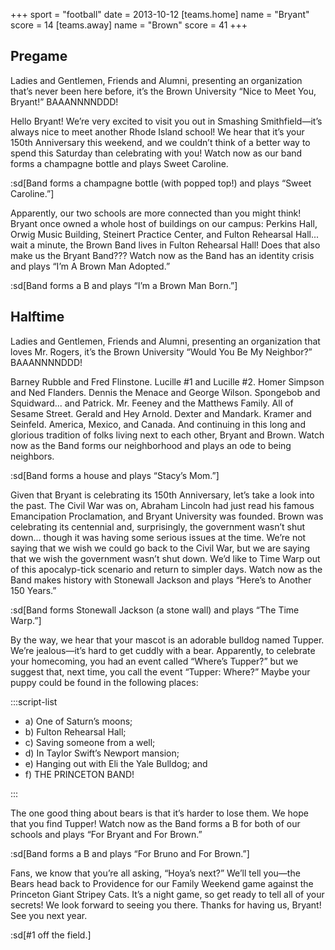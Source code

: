 +++
sport = "football"
date = 2013-10-12
[teams.home]
name = "Bryant"
score = 14
[teams.away]
name = "Brown"
score = 41
+++

## Pregame

Ladies and Gentlemen, Friends and Alumni, presenting an organization that’s never been here before, it’s the Brown University “Nice to Meet You, Bryant!” BAAANNNNDDD!

Hello Bryant! We’re very excited to visit you out in Smashing Smithfield—it’s always nice to meet another Rhode Island school! We hear that it’s your 150th Anniversary this weekend, and we couldn’t think of a better way to spend this Saturday than celebrating with you! Watch now as our band forms a champagne bottle and plays Sweet Caroline.

:sd[Band forms a champagne bottle (with popped top!) and plays “Sweet Caroline.”]

Apparently, our two schools are more connected than you might think! Bryant once owned a whole host of buildings on our campus: Perkins Hall, Orwig Music Building, Steinert Practice Center, and Fulton Rehearsal Hall... wait a minute, the Brown Band lives in Fulton Rehearsal Hall! Does that also make us the Bryant Band??? Watch now as the Band has an identity crisis and plays “I’m A Brown Man Adopted.”

:sd[Band forms a B and plays “I’m a Brown Man Born.”]

## Halftime

Ladies and Gentlemen, Friends and Alumni, presenting an organization that loves Mr. Rogers, it’s the Brown University “Would You Be My Neighbor?” BAAANNNNDDD!

Barney Rubble and Fred Flinstone. Lucille #1 and Lucille #2. Homer Simpson and Ned Flanders. Dennis the Menace and George Wilson. Spongebob and Squidward... and Patrick. Mr. Feeney and the Matthews Family. All of Sesame Street. Gerald and Hey Arnold. Dexter and Mandark. Kramer and Seinfeld. America, Mexico, and Canada. And continuing in this long and glorious tradition of folks living next to each other, Bryant and Brown. Watch now as the Band forms our neighborhood and plays an ode to being neighbors.

:sd[Band forms a house and plays “Stacy’s Mom.”]

Given that Bryant is celebrating its 150th Anniversary, let’s take a look into the past. The Civil War was on, Abraham Lincoln had just read his famous Emancipation Proclamation, and Bryant University was founded. Brown was celebrating its centennial and, surprisingly, the government wasn’t shut down... though it was having some serious issues at the time. We’re not saying that we wish we could go back to the Civil War, but we are saying that we wish the government wasn’t shut down. We’d like to Time Warp out of this apocalyp-tick scenario and return to simpler days. Watch now as the Band makes history with Stonewall Jackson and plays “Here’s to Another 150 Years.”

:sd[Band forms Stonewall Jackson (a stone wall) and plays “The Time Warp.”]

By the way, we hear that your mascot is an adorable bulldog named Tupper. We’re jealous—it’s hard to get cuddly with a bear. Apparently, to celebrate your homecoming, you had an event called “Where’s Tupper?” but we suggest that, next time, you call the event “Tupper: Where?” Maybe your puppy could be found in the following places:

:::script-list

- a) One of Saturn’s moons;
- b) Fulton Rehearsal Hall;
- c) Saving someone from a well;
- d) In Taylor Swift’s Newport mansion;
- e) Hanging out with Eli the Yale Bulldog; and
- f) THE PRINCETON BAND!

:::

The one good thing about bears is that it’s harder to lose them. We hope that you find Tupper! Watch now as the Band forms a B for both of our schools and plays “For Bryant and For Brown.”

:sd[Band forms a B and plays “For Bruno and For Brown.”]

Fans, we know that you’re all asking, “Hoya’s next?” We’ll tell you—the Bears head back to Providence for our Family Weekend game against the Princeton Giant Stripey Cats. It’s a night game, so get ready to tell all of your secrets! We look forward to seeing you there. Thanks for having us, Bryant! See you next year.

:sd[#1 off the field.]
